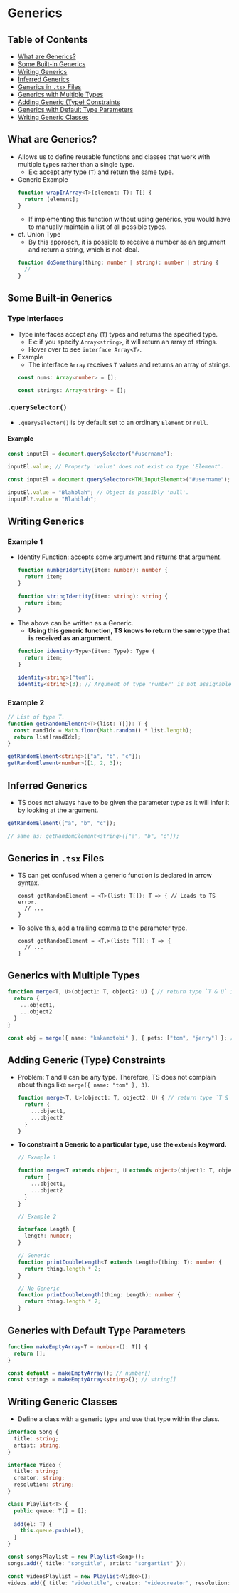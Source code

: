 # Generics

## Table of Contents
- [What are Generics?](#what-are-generics)
- [Some Built-in Generics](#some-built-in-generics)
- [Writing Generics](#writing-generics)
- [Inferred Generics](#inferred-generics)
- [Generics in `.tsx` Files](#generics-in-tsx-files)
- [Generics with Multiple Types](#generics-with-multiple-types)
- [Adding Generic (Type) Constraints](#adding-generic-type-constraints)
- [Generics with Default Type Parameters](#generics-with-default-type-parameters)
- [Writing Generic Classes](#writing-generic-classes)

## What are Generics?
- Allows us to define reusable functions and classes that work with multiple types rather than a single type.
  - Ex: accept any type (`T`) and return the same type.
- Generic Example
  ```ts
  function wrapInArray<T>(element: T): T[] {
    return [element];
  }
  ```
  - If implementing this function without using generics, you would have to manually maintain a list of all possible types.
- cf. Union Type
  - By this approach, it is possible to receive a number as an argument and return a string, which is not ideal.
  ```ts
  function doSomething(thing: number | string): number | string {
    // 
  }
  ```

## Some Built-in Generics
### Type Interfaces
- Type interfaces accept any (`T`) types and returns the specified type.
  - Ex: if you specify `Array<string>`, it will return an array of strings.
  - Hover over to see `interface Array<T>`.
- Example
  - The interface `Array` receives `T` values and returns an array of strings.
  ```ts
  const nums: Array<number> = [];

  const strings: Array<string> = [];
  ```
### `.querySelector()`
- `.querySelector()` is by default set to an ordinary `Element` or `null`.
#### Example
```ts
const inputEl = document.querySelector("#username");

inputEl.value; // Property 'value' does not exist on type 'Element'.
```
```ts
const inputEl = document.querySelector<HTMLInputElement>("#username");

inputEl.value = "Blahblah"; // Object is possibly 'null'.
inputEl?.value = "Blahblah";
```

## Writing Generics
### Example 1
- Identity Function: accepts some argument and returns that argument.
  ```ts
  function numberIdentity(item: number): number {
    return item;
  }

  function stringIdentity(item: string): string {
    return item;
  }
  ```
- The above can be written as a Generic.
  - **Using this generic function, TS knows to return the same type that is received as an argument.**
  ```ts
  function identity<Type>(item: Type): Type {
    return item;
  }

  identity<string>("tom");
  identity<string>(3); // Argument of type 'number' is not assignable to parameter of type 'string'.
  ```
### Example 2
```ts
// List of type T.
function getRandomElement<T>(list: T[]): T {
  const randIdx = Math.floor(Math.random() * list.length);
  return list[randIdx];
}

getRandomElement<string>(["a", "b", "c"]);
getRandomElement<number>([1, 2, 3]);
```

## Inferred Generics
- TS does not always have to be given the parameter type as it will infer it by looking at the argument.
```ts
getRandomElement(["a", "b", "c"]);

// same as: getRandomElement<string>(["a", "b", "c"]);
```

## Generics in `.tsx` Files
- TS can get confused when a generic function is declared in arrow syntax.
  ```tsx
  const getRandomElement = <T>(list: T[]): T => { // Leads to TS error.
    // ...
  }
  ```
- To solve this, add a trailing comma to the parameter type.
  ```tsx
  const getRandomElement = <T,>(list: T[]): T => {
    // ...
  }
  ```

## Generics with Multiple Types
```ts
function merge<T, U>(object1: T, object2: U) { // return type `T & U` is inferred.
  return {
    ...object1,
    ...object2
  }
}

const obj = merge({ name: "kakamotobi" }, { pets: ["tom", "jerry"] }; // { name: string; } & { pets: string[] }
```

## Adding Generic (Type) Constraints
- Problem: `T` and `U` can be any type. Therefore, TS does not complain about things like `merge({ name: "tom" }, 3)`.
  ```ts
  function merge<T, U>(object1: T, object2: U) { // return type `T & U` is inferred.
    return {
      ...object1,
      ...object2
    }
  }
  ```
- **To constraint a Generic to a particular type, use the `extends` keyword.**
  ```ts
  // Example 1
  
  function merge<T extends object, U extends object>(object1: T, object2: U) { // return type `T & U` is inferred.
    return {
      ...object1,
      ...object2
    }
  }
  ```
  ```ts
  // Example 2
  
  interface Length {
    length: number;
  }
  
  // Generic
  function printDoubleLength<T extends Length>(thing: T): number {
    return thing.length * 2;
  }
  
  // No Generic
  function printDoubleLength(thing: Length): number {
    return thing.length * 2;
  }
  ```

## Generics with Default Type Parameters
```ts
function makeEmptyArray<T = number>(): T[] {
  return [];
}

const default = makeEmptyArray(); // number[]
const strings = makeEmptyArray<string>(); // string[]
```

## Writing Generic Classes
- Define a class with a generic type and use that type within the class.
```ts
interface Song {
  title: string;
  artist: string;
}

interface Video {
  title: string;
  creator: string;
  resolution: string;
}

class Playlist<T> {
  public queue: T[] = [];
  
  add(el: T) {
    this.queue.push(el);
  }
}

const songsPlaylist = new Playlist<Song>();
songs.add({ title: "songtitle", artist: "songartist" });

const videosPlaylist = new Playlist<Video>();
videos.add({ title: "videotitle", creator: "videocreator", resolution: "resolution" });
```
